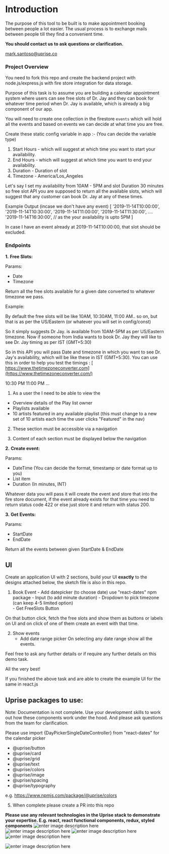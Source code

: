 
  
# Introduction #

The purpose of this tool to be built is to make appointment booking between people a lot easier. The
usual process is to exchange mails between people till they find a convenient time.

**You should contact us to ask questions or clarification.**

mark.santoso@uprise.co

### Project Overview ###

You need to fork this repo and create the backend project with node.js/express.js with fire store integration for data storage.

Purpose of this task is to assume you are building a calendar appointment system where users can see free slots of Dr. Jay and they can book for whatever time period when Dr. Jay is available, which is already a big component of our app.

You will need to create one collection in the firestore `events` which will hold all the events and based on events we can decide at what time you are free.

Create these static config variable in app :- (You can decide the variable type)

 1.  Start Hours - which will suggest at which time you want to start your availability.
 2.  End Hours - which will suggest at which time you want to end your availability.
 3.  Duration - Duration of slot
 4.  Timezone - ​America/Los_Angeles

Let's say I set my availability from 10AM - 5PM and slot Duration 30 minutes so free slot API you are supposed to return all the available slots, which will suggest that any customer can book Dr. Jay at any of these times.

Example Output (incase we don't have any event)
    [
    '2019-11-14T10:00:00',
    '2019-11-14T10:30:00',
    '2019-11-14T11:00:00',
    '2019-11-14T11:30:00',
    ....
    '2019-11-14T16:30:00', // as the your availability is upto 5PM
    ]

In case I have an event already at 2019-11-14T10:00:00, that slot should be excluded.

### Endpoints ###

 **1.** **Free Slots:**

Params:
 - Date  
 - Timezone

Return all the free slots available for a given date converted to whatever timezone we pass.

Example:

By default the free slots will be like 10AM, 10:30AM, 11:00 AM.. so on, but that is as per the US/Eastern (or whatever you will set in config/const)

So it simply suggests Dr Jay. is available from 10AM-5PM as per US/Eastern timezone. Now if someone from India wants to book Dr. Jay they will like to see Dr. Jay timing as per IST (GMT+5:30)

So in this API you will pass Date and timezone in which you want to see Dr. Jay's availability, which will be like these in IST (GMT+5:30). You can use this in order to help you test the timings : [​https://www.thetimezoneconverter.com](https://www.thetimezoneconverter.com/)

10:30 PM
11:00 PM
...

1. As a user the I need to be able to view the
- Overview details of the Play list owner
- Playlists available
- 10 artists featured in any available playlist (this must change to a new set of 10 artists each time the user clicks "Featured" in the nav)

2. These section must be accessible via a navigation

3. Content of each section must be displayed below the navigation
 
 **2.** **Create event:**
 
Params:
 - DateTime (You can decide the format, timestamp or date format up to you) 
 - List item
 - Duration (In minutes, INT)

Whatever data you will pass it will create the event and store that into the fire store document, if the event already exists for that time you need to return status code 422 or else just store it and return with status 200.

 **3.** **Get**​ **Events:**
 
Params:
 - StartDate  
 - EndDate

Return all the events between given StartDate & EndDate

## UI

Create an application UI with 2 sections, build your UI **exactly** to the designs attached below, the sketch file is also in this repo. 

 1. Book Event
		 - Add datepicker (to choose date)   use "react-dates" npm package
		 - Input (to add minute duration)
		 - Dropdown to pick timezone (can keep 4-5 limited option)    
		 - Get FreeSlots Button

On that button click, fetch the free slots and show them as buttons or labels on UI and on click of one of them create an event with that time.

 2. Show events
	 - Add date range picker
	On selecting any date range show all the events.

 
Feel free to ask any further details or if require any further details on this demo task.

All the very best!
 
If you finished the above task and are able to create the example UI for the same in react.js

## Uprise packages to use:

Note: Documentation is not complete. Use your development skills to work out how these components work under the hood. And please ask questions from the team for clarification.

Please use import {DayPickerSingleDateController} from "react-dates" for the calendar picker

- @uprise/button
- @uprise/card
- @uprise/grid
- @uprise/text
- @uprise/colors
- @uprise/image
- @uprise/spacing
- @uprise/typography

e.g. https://www.npmjs.com/package/@uprise/colors

5. When complete please create a PR into this repo

**Please use any relevant technologies in the Uprise stack to demonstrate your expertise. E.g. react, react functional components, redux, styled components**
![enter image description here](https://uprise-tech-support.s3-ap-southeast-2.amazonaws.com/1+%282%29.png)
![enter image description here](https://uprise-tech-support.s3-ap-southeast-2.amazonaws.com/2+%282%29.png)
![enter image description here](https://uprise-tech-support.s3-ap-southeast-2.amazonaws.com/3+%282%29.png)
![enter image description here](https://uprise-tech-support.s3-ap-southeast-2.amazonaws.com/4+%281%29.png)

![enter image description here](https://uprise-tech-support.s3-ap-southeast-2.amazonaws.com/5+%281%29.png)
